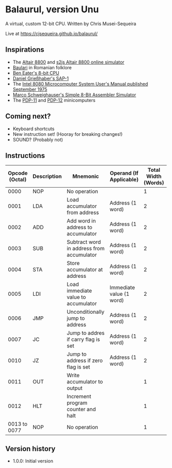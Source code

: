 # Balaurul, version Unu
A virtual, custom 12-bit CPU. Written by Chris Musei-Sequeira

Live at https://cjsequeira.github.io/balaurul/

## Inspirations
* The [Altair 8800](https://en.wikipedia.org/wiki/Altair_8800) and [s2js Altair 8800 online simulator](https://s2js.com/altair/)
* [Baulari](https://en.wikipedia.org/wiki/Balaur) in Romanian folklore
* [Ben Eater's 8-bit CPU](https://eater.net/8bit)
* [Daniel Grießhaber's SAP-1](https://dangrie158.github.io/SAP-1/)
* The [Intel 8080 Microcomputer System User's Manual published September 1975](https://archive.ph/GFz3V)
* [Marco Schweighauser's Simple 8-Bit Assembler Simulator](https://schweigi.github.io/assembler-simulator/)
* The [PDP-11](https://en.wikipedia.org/wiki/PDP-11) and [PDP-12](https://en.wikipedia.org/wiki/PDP-12) minicomputers

## Coming next?
* Keyboard shortcuts
* New instruction set! (Hooray for breaking changes!)
* SOUND? (Probably not)

## Instructions
| Opcode (Octal) | Description | Mnemonic | Operand (If Applicable) | Total Width (Words)
| --- | --- | --- | --- | --- |
| 0000 | NOP | No operation | | 1
| 0001 | LDA | Load accumulator from address | Address (1 word) | 2
| 0002 | ADD | Add word in address to accumulator | Address (1 word) | 2
| 0003 | SUB | Subtract word in address from accumulator | Address (1 word) | 2
| 0004 | STA | Store accumulator at address | Address (1 word) | 2
| 0005 | LDI | Load immediate value to accumulator | Immediate value (1 word) | 2
| 0006 | JMP | Unconditionally jump to address | Address (1 word) | 2
| 0007 | JC | Jump to addres if carry flag is set | Address (1 word) | 2
| 0010 | JZ | Jump to address if zero flag is set | Address (1 word) | 2
| 0011 | OUT | Write accumulator to output | | 1
| 0012 | HLT | Increment program counter and halt | | 1
| 0013 to 0077 | NOP | No operation | | 1

## Version history

* 1.0.0: Initial version

